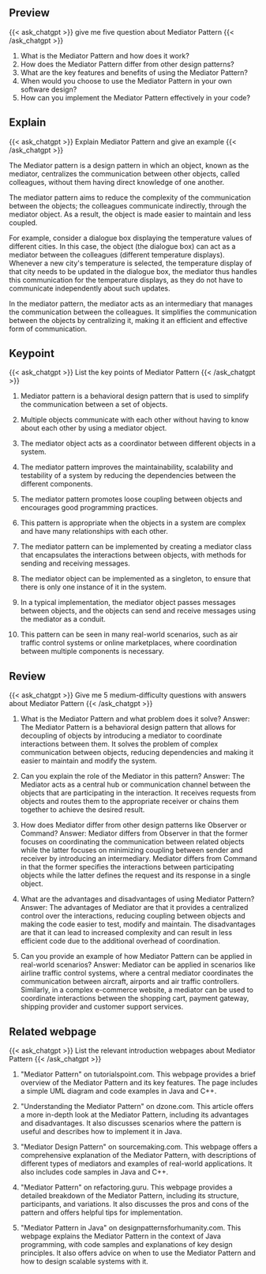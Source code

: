 ## Preview
{{< ask_chatgpt >}}
give me five question about Mediator Pattern
{{< /ask_chatgpt >}}



1. What is the Mediator Pattern and how does it work?
2. How does the Mediator Pattern differ from other design patterns?
3. What are the key features and benefits of using the Mediator Pattern?
4. When would you choose to use the Mediator Pattern in your own software design?
5. How can you implement the Mediator Pattern effectively in your code?   

## Explain
{{< ask_chatgpt >}}
Explain Mediator Pattern and give an example
{{< /ask_chatgpt >}}



The Mediator pattern is a design pattern in which an object, known as the mediator, centralizes the communication between other objects, called colleagues, without them having direct knowledge of one another. 

The mediator pattern aims to reduce the complexity of the communication between the objects; the colleagues communicate indirectly, through the mediator object. As a result, the object is made easier to maintain and less coupled. 

For example, consider a dialogue box displaying the temperature values of different cities. In this case, the object (the dialogue box) can act as a mediator between the colleagues (different temperature displays). Whenever a new city's temperature is selected, the temperature display of that city needs to be updated in the dialogue box, the mediator thus handles this communication for the temperature displays, as they do not have to communicate independently about such updates.

In the mediator pattern, the mediator acts as an intermediary that manages the communication between the colleagues. It simplifies the communication between the objects by centralizing it, making it an efficient and effective form of communication.   

## Keypoint
{{< ask_chatgpt >}}
List the key points of Mediator Pattern
{{< /ask_chatgpt >}}



1. Mediator pattern is a behavioral design pattern that is used to simplify the communication between a set of objects.

2. Multiple objects communicate with each other without having to know about each other by using a mediator object.

3. The mediator object acts as a coordinator between different objects in a system.

4. The mediator pattern improves the maintainability, scalability and testability of a system by reducing the dependencies between the different components.

5. The mediator pattern promotes loose coupling between objects and encourages good programming practices.

6. This pattern is appropriate when the objects in a system are complex and have many relationships with each other.

7. The mediator pattern can be implemented by creating a mediator class that encapsulates the interactions between objects, with methods for sending and receiving messages.

8. The mediator object can be implemented as a singleton, to ensure that there is only one instance of it in the system.

9. In a typical implementation, the mediator object passes messages between objects, and the objects can send and receive messages using the mediator as a conduit.

10. This pattern can be seen in many real-world scenarios, such as air traffic control systems or online marketplaces, where coordination between multiple components is necessary.   

## Review
{{< ask_chatgpt >}}
Give me 5 medium-difficulty questions with answers about Mediator Pattern
{{< /ask_chatgpt >}}



1. What is the Mediator Pattern and what problem does it solve?
Answer: The Mediator Pattern is a behavioral design pattern that allows for decoupling of objects by introducing a mediator to coordinate interactions between them. It solves the problem of complex communication between objects, reducing dependencies and making it easier to maintain and modify the system.

2. Can you explain the role of the Mediator in this pattern?
Answer: The Mediator acts as a central hub or communication channel between the objects that are participating in the interaction. It receives requests from objects and routes them to the appropriate receiver or chains them together to achieve the desired result.

3. How does Mediator differ from other design patterns like Observer or Command?
Answer: Mediator differs from Observer in that the former focuses on coordinating the communication between related objects while the latter focuses on minimizing coupling between sender and receiver by introducing an intermediary. Mediator differs from Command in that the former specifies the interactions between participating objects while the latter defines the request and its response in a single object.

4. What are the advantages and disadvantages of using Mediator Pattern?
Answer: The advantages of Mediator are that it provides a centralized control over the interactions, reducing coupling between objects and making the code easier to test, modify and maintain. The disadvantages are that it can lead to increased complexity and can result in less efficient code due to the additional overhead of coordination.

5. Can you provide an example of how Mediator Pattern can be applied in real-world scenarios?
Answer: Mediator can be applied in scenarios like airline traffic control systems, where a central mediator coordinates the communication between aircraft, airports and air traffic controllers. Similarly, in a complex e-commerce website, a mediator can be used to coordinate interactions between the shopping cart, payment gateway, shipping provider and customer support services.   

## Related webpage
{{< ask_chatgpt >}}
List the relevant introduction webpages about Mediator Pattern
{{< /ask_chatgpt >}}



1. "Mediator Pattern" on tutorialspoint.com. This webpage provides a brief overview of the Mediator Pattern and its key features. The page includes a simple UML diagram and code examples in Java and C++.

2. "Understanding the Mediator Pattern" on dzone.com. This article offers a more in-depth look at the Mediator Pattern, including its advantages and disadvantages. It also discusses scenarios where the pattern is useful and describes how to implement it in Java.

3. "Mediator Design Pattern" on sourcemaking.com. This webpage offers a comprehensive explanation of the Mediator Pattern, with descriptions of different types of mediators and examples of real-world applications. It also includes code samples in Java and C++.

4. "Mediator Pattern" on refactoring.guru. This webpage provides a detailed breakdown of the Mediator Pattern, including its structure, participants, and variations. It also discusses the pros and cons of the pattern and offers helpful tips for implementation.

5. "Mediator Pattern in Java" on designpatternsforhumanity.com. This webpage explains the Mediator Pattern in the context of Java programming, with code samples and explanations of key design principles. It also offers advice on when to use the Mediator Pattern and how to design scalable systems with it.   

